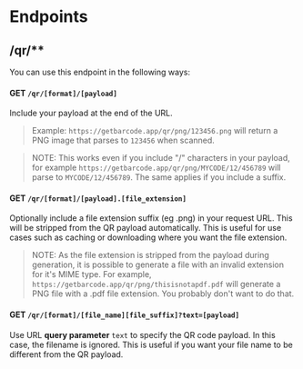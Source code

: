 # Endpoints

## /qr/\*\*

You can use this endpoint in the following ways:

#### GET `/qr/[format]/[payload]`

Include your payload at the end of the URL.

> Example: `https://getbarcode.app/qr/png/123456.png` will return a PNG image that parses to `123456` when scanned.

> NOTE: This works even if you include "/" characters in your payload, for example `https://getbarcode.app/qr/png/MYCODE/12/456789` will parse to `MYCODE/12/456789`. The same applies if you include a suffix.

#### GET `/qr/[format]/[payload].[file_extension]`

Optionally include a file extension suffix (eg .png) in your request URL. This will be stripped from the QR payload automatically. This is useful for use cases such as caching or downloading where you want the file extension.

> NOTE: As the file extension is stripped from the payload during generation, it is possible to generate a file with an invalid extension for it's MIME type. For example, `https://getbarcode.app/qr/png/thisisnotapdf.pdf` will generate a PNG file with a .pdf file extension. You probably don't want to do that.

#### GET `/qr/[format]/[file_name][file_suffix]?text=[payload]`

Use URL **query parameter** `text` to specify the QR code payload. In this case, the filename is ignored. This is useful if you want your file name to be different from the QR payload.
